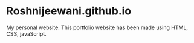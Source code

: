 # Roshnijeewani.github.io
My personal website. This portfolio website has been made using HTML, CSS, javaScript.
